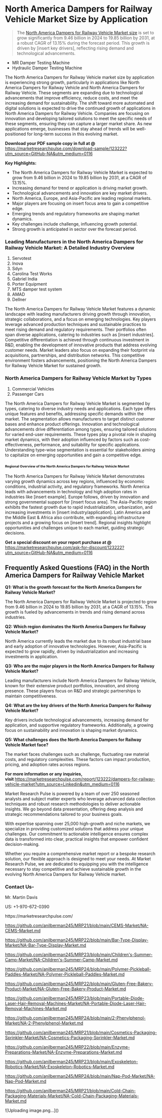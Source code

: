 <h1>North America Dampers for Railway Vehicle Market&nbsp;Size by Application</h1><blockquote><p>The <a href="https://marketresearchpulse.com/download-sample/123222?utm_source=GitHub-NA&amp;utm_medium=0116">North America Dampers for Railway Vehicle Market size</a> is set to grow significantly from 9.46 billion in 2024 to 19.85 billion by 2031, at a robust CAGR of 13.15% during the forecast period. This growth is driven by [insert key drivers], reflecting rising demand and technological advancements.</p></blockquote><ul><li>MR Damper Testing Machine<li> Hydraulic Damper Testing Machine</li></ul><p>The North America Dampers for Railway Vehicle market size by application is experiencing strong growth, particularly in applications like North America Dampers for Railway Vehicle and North America Dampers for Railway Vehicle. These segments are expanding due to technological advancements that improve efficiency, reduce costs, and meet the increasing demand for sustainability. The shift toward more automated and digital solutions is expected to drive the continued growth of applications in North America Dampers for Railway Vehicle. Companies are focusing on innovation and developing tailored solutions to meet the specific needs of these segments, ensuring they can capture a larger market share. As new applications emerge, businesses that stay ahead of trends will be well-positioned for long-term success in this evolving market.</p><p><strong>Download your PDF sample copy in full at @ </strong><a href="https://marketresearchpulse.com/download-sample/123222?utm_source=GitHub-NA&amp;utm_medium=0116">https://marketresearchpulse.com/download-sample/123222?utm_source=GitHub-NA&amp;utm_medium=0116</a></p><p><strong>Key Highlights: </strong></p><ul><li>The North America Dampers for Railway Vehicle Market is expected to grow from 9.46 billion in 2024 to 19.85 billion by 2031, at a CAGR of 13.15%.</li><li>Increasing demand for trend or application is driving market growth.</li><li>Technological advancements and innovation are key market drivers.</li><li>North America, Europe, and Asia-Pacific are leading regional markets.</li><li>Major players are focusing on insert focus area to gain a competitive edge.</li><li>Emerging trends and regulatory frameworks are shaping market dynamics.</li><li>Key challenges include challenge, influencing growth potential.</li><li>Strong growth is anticipated in sector over the forecast period.</li></ul><h3>Leading Manufacturers in the North America Dampers for Railway Vehicle Market: A Detailed Industry Overview</h3><ol><li>Servotest</li><li>Inova</li><li>Sdyn</li><li>Carolina Test Works</li><li>Gabriel India</li><li>Porter Equipment</li><li>MTS damper test system</li><li>AMAD</li><li>Dellner</li></ol><div class="flex max-w-full flex-col flex-grow"><div class="min-h-8 text-message flex w-full flex-col items-end gap-2 whitespace-normal break-words [.text-message+&amp;]:mt-5" dir="auto" data-message-author-role="assistant" data-message-id="fd8432e4-4910-450d-b182-61b7bfb0a01f" data-message-model-slug="gpt-4o"><div class="flex w-full flex-col gap-1 empty:hidden first:pt-[3px]"><div class="markdown prose w-full break-words dark:prose-invert light"><p>The North America Dampers for Railway Vehicle Market features a dynamic landscape with leading manufacturers driving growth through innovation, strategic collaborations, and a focus on emerging technologies. Key players leverage advanced production techniques and sustainable practices to meet rising demand and regulatory requirements. Their portfolios often span diverse applications, catering to industries such as [insert industries]. Competitive differentiation is achieved through continuous investment in R&amp;D, enabling the development of innovative products that address evolving customer needs. Market leaders also focus on expanding their footprint via acquisitions, partnerships, and distribution networks. This competitive environment fosters advancements, positioning the North America Dampers for Railway Vehicle Market for sustained growth.</p></div></div></div></div><h3>North America Dampers for Railway Vehicle Market by Types</h3><ol><li>Commercial Vehicles<li> Passenger Cars</li></ol><div class="flex max-w-full flex-col flex-grow"><div class="min-h-8 text-message flex w-full flex-col items-end gap-2 whitespace-normal break-words [.text-message+&amp;]:mt-5" dir="auto" data-message-author-role="assistant" data-message-id="084470be-0bb7-4664-bddf-5156b4f41249" data-message-model-slug="gpt-4o-mini"><div class="flex w-full flex-col gap-1 empty:hidden first:pt-[3px]"><div class="markdown prose w-full break-words dark:prose-invert light"><p>The North America Dampers for Railway Vehicle Market is segmented by types, catering to diverse industry needs and applications. Each type offers unique features and benefits, addressing specific demands within the market. The segmentation allows manufacturers to target distinct customer bases and enhance product offerings. Innovation and technological advancements drive differentiation among types, ensuring tailored solutions for varied end-user requirements. These types play a pivotal role in shaping market dynamics, with their adoption influenced by factors such as cost-effectiveness, performance, and suitability for specific applications. Understanding type-wise segmentation is essential for stakeholders aiming to capitalize on emerging opportunities and gain a competitive edge.</p></div></div></div></div><h3><span style="font-size: 11px;">Regional Overview of the North America Dampers for Railway Vehicle Market</span></h3><div class="flex max-w-full flex-col flex-grow"><div class="min-h-8 text-message flex w-full flex-col items-end gap-2 whitespace-normal break-words [.text-message+&amp;]:mt-5" dir="auto" data-message-author-role="assistant" data-message-id="e9038762-ce64-4e30-91c9-9bd413514231" data-message-model-slug="gpt-4o-mini"><div class="flex w-full flex-col gap-1 empty:hidden first:pt-[3px]"><div class="markdown prose w-full break-words dark:prose-invert light"><p>The North America Dampers for Railway Vehicle Market demonstrates varying growth dynamics across key regions, influenced by economic conditions, industrial activity, and regulatory frameworks. North America leads with advancements in technology and high adoption rates in industries like [insert example]. Europe follows, driven by innovation and strong governmental support for [insert focus area]. The Asia-Pacific region exhibits the fastest growth due to rapid industrialization, urbanization, and increasing investments in [insert industry/application]. Latin America and the Middle East &amp; Africa also contribute, with expanding infrastructure projects and a growing focus on [insert trend]. Regional insights highlight opportunities and challenges unique to each market, guiding strategic decisions.</p></div></div></div></div><p><strong>Get a special discount on your report purchase at @ </strong><a href="https://marketresearchpulse.com/ask-for-discount/123222?utm_source=GitHub-NA&amp;utm_medium=0116">https://marketresearchpulse.com/ask-for-discount/123222?utm_source=GitHub-NA&amp;utm_medium=0116</a></p><h2>Frequently Asked Questions (FAQ) in the North America Dampers for Railway Vehicle Market</h2><p><strong>Q1: What is the growth forecast for the North America Dampers for Railway Vehicle Market?</strong></p><p>The North America Dampers for Railway Vehicle Market is projected to grow from 9.46 billion in 2024 to 19.85 billion by 2031, at a CAGR of 13.15%. This growth is fueled by advancements in trends and rising demand across industries.</p><p><strong>Q2: Which region dominates the North America Dampers for Railway Vehicle Market?</strong></p><p>North America currently leads the market due to its robust industrial base and early adoption of innovative technologies. However, Asia-Pacific is expected to grow rapidly, driven by industrialization and increasing investments in application.</p><p><strong>Q3: Who are the major players in the North America Dampers for Railway Vehicle Market?</strong></p><p>Leading manufacturers include North America Dampers for Railway Vehicle, known for their extensive product portfolios, innovation, and strong presence. These players focus on R&amp;D and strategic partnerships to maintain competitiveness.</p><p><strong>Q4: What are the key drivers of the North America Dampers for Railway Vehicle Market?</strong></p><p>Key drivers include technological advancements, increasing demand for application, and supportive regulatory frameworks. Additionally, a growing focus on sustainability and innovation is shaping market dynamics.</p><p><strong>Q5: What challenges does the North America Dampers for Railway Vehicle Market face?</strong></p><p>The market faces challenges such as challenge, fluctuating raw material costs, and regulatory complexities. These factors can impact production, pricing, and adoption rates across regions.</p><p><strong>For more information or any inquiries, visit&nbsp;</strong><a href="https://marketresearchpulse.com/report/123222/dampers-for-railway-vehicle-market?utm_source=Linkedin&utm_medium=0116">https://marketresearchpulse.com/report/123222/dampers-for-railway-vehicle-market?utm_source=Linkedin&utm_medium=0116</a></p><p>Market Research Pulse is powered by a team of over 250 seasoned analysts and subject matter experts who leverage advanced data collection techniques and robust research methodologies to deliver actionable insights. We go beyond data presentation, offering deep analysis and strategic recommendations tailored to your business goals.</p><p>With expertise spanning over 25,000 high-growth and niche markets, we specialize in providing customized solutions that address your unique challenges. Our commitment to actionable intelligence ensures complex data is transformed into clear, practical insights that empower confident decision-making.</p><p>Whether you require a comprehensive market report or a bespoke research solution, our flexible approach is designed to meet your needs. At Market Research Pulse, we are dedicated to equipping you with the intelligence necessary to stay competitive and achieve sustainable growth in the evolving North America Dampers for Railway Vehicle market.</p><h3><strong>Contact Us-</strong></h3><p>Mr. Martin Davis</p><p>US: +1-970-672-0390</p><p>https://marketresearchpulse.com/</p><p><a href="https://github.com/anilberman245/MRP21/blob/main/CEMS-Market/NA-CEMS-Market.md">https://github.com/anilberman245/MRP21/blob/main/CEMS-Market/NA-CEMS-Market.md</a></p><p><a href="https://github.com/anilberman245/MRP22/blob/main/Bar-Type-Display-Market/NA-Bar-Type-Display-Market.md">https://github.com/anilberman245/MRP22/blob/main/Bar-Type-Display-Market/NA-Bar-Type-Display-Market.md</a></p><p><a href="https://github.com/anilberman245/MRP23/blob/main/Children's-Summer-Camp-Market/NA-Children's-Summer-Camp-Market.md">https://github.com/anilberman245/MRP23/blob/main/Children's-Summer-Camp-Market/NA-Children's-Summer-Camp-Market.md</a></p><p><a href="https://github.com/anilberman245/MRP24/blob/main/Polymer-Pickleball-Paddles-Market/NA-Polymer-Pickleball-Paddles-Market.md">https://github.com/anilberman245/MRP24/blob/main/Polymer-Pickleball-Paddles-Market/NA-Polymer-Pickleball-Paddles-Market.md</a></p><p><a href="https://github.com/anilberman245/MRP22/blob/main/Gluten-Free-Bakery-Product-Market/NA-Gluten-Free-Bakery-Product-Market.md">https://github.com/anilberman245/MRP22/blob/main/Gluten-Free-Bakery-Product-Market/NA-Gluten-Free-Bakery-Product-Market.md</a></p><p><a href="https://github.com/anilberman245/MRP23/blob/main/Portable-Diode-Laser-Hair-Removal-Machines-Market/NA-Portable-Diode-Laser-Hair-Removal-Machines-Market.md">https://github.com/anilberman245/MRP23/blob/main/Portable-Diode-Laser-Hair-Removal-Machines-Market/NA-Portable-Diode-Laser-Hair-Removal-Machines-Market.md</a></p><p><a href="https://github.com/anilberman245/MRP24/blob/main/2-Phenylphenol-Market/NA-2-Phenylphenol-Market.md">https://github.com/anilberman245/MRP24/blob/main/2-Phenylphenol-Market/NA-2-Phenylphenol-Market.md</a></p><p><a href="https://github.com/anilberman245/MRP21/blob/main/Cosmetics-Packaging-Sprinkler-Market/NA-Cosmetics-Packaging-Sprinkler-Market.md">https://github.com/anilberman245/MRP21/blob/main/Cosmetics-Packaging-Sprinkler-Market/NA-Cosmetics-Packaging-Sprinkler-Market.md</a></p><p><a href="https://github.com/anilberman245/MRP22/blob/main/Enzyme-Preparations-Market/NA-Enzyme-Preparations-Market.md">https://github.com/anilberman245/MRP22/blob/main/Enzyme-Preparations-Market/NA-Enzyme-Preparations-Market.md</a></p><p><a href="https://github.com/anilberman245/MRP23/blob/main/Exoskeleton-Robotics-Market/NA-Exoskeleton-Robotics-Market.md">https://github.com/anilberman245/MRP23/blob/main/Exoskeleton-Robotics-Market/NA-Exoskeleton-Robotics-Market.md</a></p><p><a href="https://github.com/anilberman245/MRP24/blob/main/Nap-Pod-Market/NA-Nap-Pod-Market.md">https://github.com/anilberman245/MRP24/blob/main/Nap-Pod-Market/NA-Nap-Pod-Market.md</a></p><p><a href="https://github.com/anilberman245/MRP21/blob/main/Cold-Chain-Packaging-Materials-Market/NA-Cold-Chain-Packaging-Materials-Market.md">https://github.com/anilberman245/MRP21/blob/main/Cold-Chain-Packaging-Materials-Market/NA-Cold-Chain-Packaging-Materials-Market.md</a></p>
![Uploading image.png…]()
